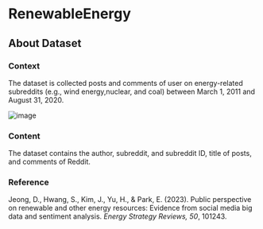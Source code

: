 # RenewableEnergy

## About Dataset

### Context
The dataset is collected posts and comments of user on energy-related subreddits (e.g., wind energy,nuclear, and coal) between March 1, 2011 and August 31, 2020.

![image](https://user-images.githubusercontent.com/96400041/202964799-06624b90-7a4e-41a6-9cad-632ee5ca1f4d.png)

### Content
The dataset contains the author, subreddit, and subreddit ID, title of posts, and comments of Reddit.

### Reference
Jeong, D., Hwang, S., Kim, J., Yu, H., & Park, E. (2023). Public perspective on renewable and other energy resources: Evidence from social media big data and sentiment analysis. _Energy Strategy Reviews, 50_, 101243.
